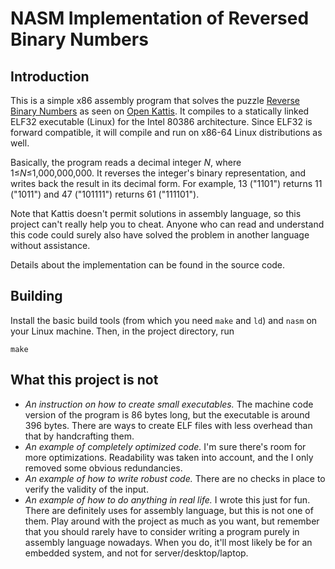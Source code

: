 NASM Implementation of Reversed Binary Numbers
==============================================
Introduction
------------
This is a simple x86 assembly program that solves the puzzle [Reverse
Binary Numbers](https://open.kattis.com/problems/reversebinary) as seen
on [Open Kattis](https://open.kattis.com/). It compiles to a statically
linked ELF32 executable (Linux) for the Intel 80386 architecture. Since
ELF32 is forward compatible, it will compile and run on x86-64 Linux
distributions as well.

Basically, the program reads a decimal integer _N_, where
1≤_N_≤1,000,000,000. It reverses the integer's binary representation,
and writes back the result in its decimal form. For example, 13 ("1101")
returns 11 ("1011") and 47 ("101111") returns 61 ("111101").

Note that Kattis doesn't permit solutions in assembly language, so this
project can't really help you to cheat. Anyone who can read and
understand this code could surely also have solved the problem in
another language without assistance.

Details about the implementation can be found in the source code.

Building
--------
Install the basic build tools (from which you need `make` and `ld`) and
`nasm` on your Linux machine. Then, in the project directory, run

```
make
```

What this project is not
------------------------
* _An instruction on how to create small executables._ The machine code
  version of the program is 86 bytes long, but the executable is around
  396 bytes. There are ways to create ELF files with less overhead than
  that by handcrafting them.
* _An example of completely optimized code._ I'm sure there's room for
  more optimizations. Readability was taken into account, and the I only
  removed some obvious redundancies.
* _An example of how to write robust code._ There are no checks in place
  to verify the validity of the input.
* _An example of how to do anything in real life._ I wrote this just for
  fun. There are definitely uses for assembly language, but this is not
  one of them. Play around with the project as much as you want, but
  remember that you should rarely have to consider writing a program
  purely in assembly language nowadays. When you do, it'll most likely
  be for an embedded system, and not for server/desktop/laptop.
